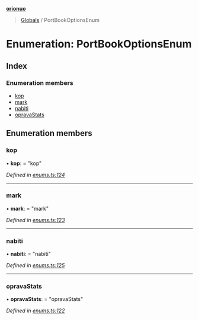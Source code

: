 **[orionuo](../README.md)**

> [Globals](../globals.md) / PortBookOptionsEnum

# Enumeration: PortBookOptionsEnum

## Index

### Enumeration members

* [kop](portbookoptionsenum.md#kop)
* [mark](portbookoptionsenum.md#mark)
* [nabiti](portbookoptionsenum.md#nabiti)
* [opravaStats](portbookoptionsenum.md#opravastats)

## Enumeration members

### kop

•  **kop**:  = "kop"

*Defined in [enums.ts:124](https://github.com/msviha/orionuo/blob/bbe2852/src/enums.ts#L124)*

___

### mark

•  **mark**:  = "mark"

*Defined in [enums.ts:123](https://github.com/msviha/orionuo/blob/bbe2852/src/enums.ts#L123)*

___

### nabiti

•  **nabiti**:  = "nabiti"

*Defined in [enums.ts:125](https://github.com/msviha/orionuo/blob/bbe2852/src/enums.ts#L125)*

___

### opravaStats

•  **opravaStats**:  = "opravaStats"

*Defined in [enums.ts:122](https://github.com/msviha/orionuo/blob/bbe2852/src/enums.ts#L122)*
